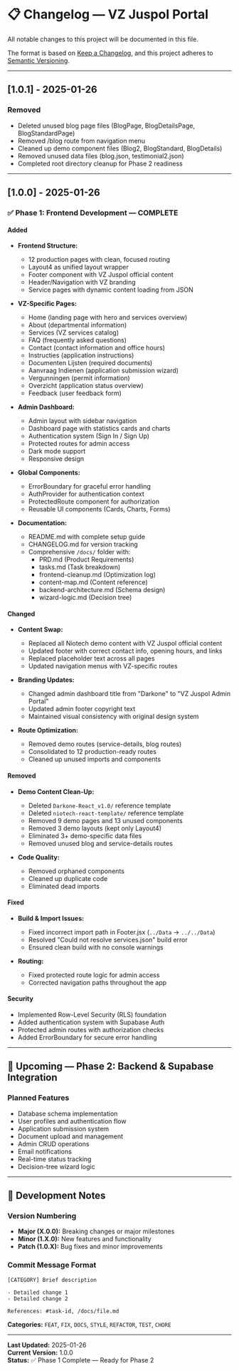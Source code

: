 # 📋 Changelog — VZ Juspol Portal

All notable changes to this project will be documented in this file.

The format is based on [Keep a Changelog](https://keepachangelog.com/en/1.0.0/),
and this project adheres to [Semantic Versioning](https://semver.org/spec/v2.0.0.html).

---

## [1.0.1] - 2025-01-26

### Removed
- Deleted unused blog page files (BlogPage, BlogDetailsPage, BlogStandardPage)
- Removed /blog route from navigation menu
- Cleaned up demo component files (Blog2, BlogStandard, BlogDetails)
- Removed unused data files (blog.json, testimonial2.json)
- Completed root directory cleanup for Phase 2 readiness

---

## [1.0.0] - 2025-01-26

### ✅ Phase 1: Frontend Development — COMPLETE

#### Added
- **Frontend Structure:**
  - 12 production pages with clean, focused routing
  - Layout4 as unified layout wrapper
  - Footer component with VZ Juspol official content
  - Header/Navigation with VZ branding
  - Service pages with dynamic content loading from JSON
  
- **VZ-Specific Pages:**
  - Home (landing page with hero and services overview)
  - About (departmental information)
  - Services (VZ services catalog)
  - FAQ (frequently asked questions)
  - Contact (contact information and office hours)
  - Instructies (application instructions)
  - Documenten Lijsten (required documents)
  - Aanvraag Indienen (application submission wizard)
  - Vergunningen (permit information)
  - Overzicht (application status overview)
  - Feedback (user feedback form)

- **Admin Dashboard:**
  - Admin layout with sidebar navigation
  - Dashboard page with statistics cards and charts
  - Authentication system (Sign In / Sign Up)
  - Protected routes for admin access
  - Dark mode support
  - Responsive design

- **Global Components:**
  - ErrorBoundary for graceful error handling
  - AuthProvider for authentication context
  - ProtectedRoute component for authorization
  - Reusable UI components (Cards, Charts, Forms)

- **Documentation:**
  - README.md with complete setup guide
  - CHANGELOG.md for version tracking
  - Comprehensive `/docs/` folder with:
    - PRD.md (Product Requirements)
    - tasks.md (Task breakdown)
    - frontend-cleanup.md (Optimization log)
    - content-map.md (Content reference)
    - backend-architecture.md (Schema design)
    - wizard-logic.md (Decision tree)

#### Changed
- **Content Swap:**
  - Replaced all Niotech demo content with VZ Juspol official content
  - Updated footer with correct contact info, opening hours, and links
  - Replaced placeholder text across all pages
  - Updated navigation menus with VZ-specific routes

- **Branding Updates:**
  - Changed admin dashboard title from "Darkone" to "VZ Juspol Admin Portal"
  - Updated admin footer copyright text
  - Maintained visual consistency with original design system

- **Route Optimization:**
  - Removed demo routes (service-details, blog routes)
  - Consolidated to 12 production-ready routes
  - Cleaned up unused imports and components

#### Removed
- **Demo Content Clean-Up:**
  - Deleted `Darkone-React_v1.0/` reference template
  - Deleted `niotech-react-template/` reference template
  - Removed 9 demo pages and 13 unused components
  - Removed 3 demo layouts (kept only Layout4)
  - Eliminated 3+ demo-specific data files
  - Removed unused blog and service-details routes

- **Code Quality:**
  - Removed orphaned components
  - Cleaned up duplicate code
  - Eliminated dead imports

#### Fixed
- **Build & Import Issues:**
  - Fixed incorrect import path in Footer.jsx (`../Data` → `../../Data`)
  - Resolved "Could not resolve services.json" build error
  - Ensured clean build with no console warnings
  
- **Routing:**
  - Fixed protected route logic for admin access
  - Corrected navigation paths throughout the app

#### Security
- Implemented Row-Level Security (RLS) foundation
- Added authentication system with Supabase Auth
- Protected admin routes with authorization checks
- Added ErrorBoundary for secure error handling

---

## 🚀 Upcoming — Phase 2: Backend & Supabase Integration

### Planned Features
- Database schema implementation
- User profiles and authentication flow
- Application submission system
- Document upload and management
- Admin CRUD operations
- Email notifications
- Real-time status tracking
- Decision-tree wizard logic

---

## 📝 Development Notes

### Version Numbering
- **Major (X.0.0):** Breaking changes or major milestones
- **Minor (1.X.0):** New features and functionality
- **Patch (1.0.X):** Bug fixes and minor improvements

### Commit Message Format
```
[CATEGORY] Brief description

- Detailed change 1
- Detailed change 2

References: #task-id, /docs/file.md
```

**Categories:** `FEAT`, `FIX`, `DOCS`, `STYLE`, `REFACTOR`, `TEST`, `CHORE`

---

**Last Updated:** 2025-01-26  
**Current Version:** 1.0.0  
**Status:** ✅ Phase 1 Complete — Ready for Phase 2
